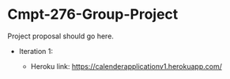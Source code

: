 # Cmpt-276-Group-Project

Project proposal should go here.

* Iteration 1: 

  - Heroku link: https://calenderapplicationv1.herokuapp.com/
